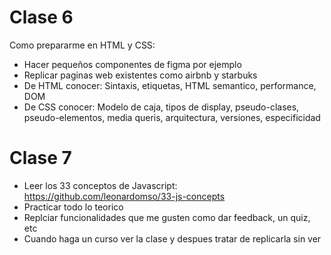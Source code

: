 # Clase 6

Como prepararme en HTML y CSS:

- Hacer pequeños componentes de figma por ejemplo
- Replicar paginas web existentes como airbnb y starbuks
- De HTML conocer: Sintaxis, etiquetas, HTML semantico, performance, DOM
- De CSS conocer: Modelo de caja, tipos de display, pseudo-clases, pseudo-elementos, media queris, arquitectura, versiones, especificidad

# Clase 7

- Leer los 33 conceptos de Javascript: https://github.com/leonardomso/33-js-concepts
- Practicar todo lo teorico
- Replciar funcionalidades que me gusten como dar feedback, un quiz, etc
- Cuando haga un curso ver la clase y despues tratar de replicarla sin ver
